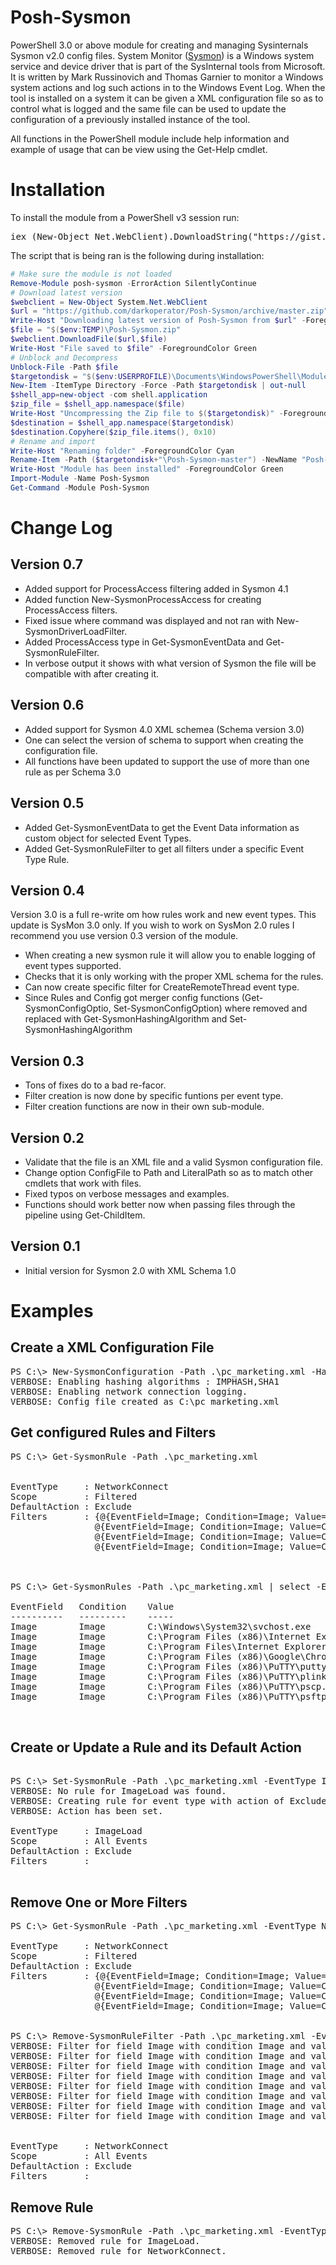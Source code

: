 # Posh-Sysmon
PowerShell 3.0 or above module for creating and managing Sysinternals Sysmon v2.0 config files. System Monitor ([Sysmon](https://technet.microsoft.com/en-us/sysinternals/dn798348)) is a Windows system service and device driver that is part of the SysInternal tools from Microsoft. It is written by Mark Russinovich and Thomas Garnier to monitor a Windows system actions and log such actions in to the Windows Event Log. When the tool is installed on a system it can be given a XML configuration file so as to control what is logged and the same file can be used to update the configuration of a previously installed instance of the tool. 

All functions in the PowerShell module include help information and example of usage that can be view using the Get-Help cmdlet. 

# Installation

To install the module from a PowerShell v3 session run:
<pre>
iex (New-Object Net.WebClient).DownloadString("https://gist.githubusercontent.com/darkoperator/3f9da4b780b5a0206bca/raw/d5b798cac5fbdae7885c546c9efcc5cb48fbe04d/posh-sysmoninstall.ps1")
</pre>

The script that is being ran is the following during installation:

```PowerShell
# Make sure the module is not loaded
Remove-Module posh-sysmon -ErrorAction SilentlyContinue
# Download latest version
$webclient = New-Object System.Net.WebClient
$url = "https://github.com/darkoperator/Posh-Sysmon/archive/master.zip"
Write-Host "Downloading latest version of Posh-Sysmon from $url" -ForegroundColor Cyan
$file = "$($env:TEMP)\Posh-Sysmon.zip"
$webclient.DownloadFile($url,$file)
Write-Host "File saved to $file" -ForegroundColor Green
# Unblock and Decompress
Unblock-File -Path $file
$targetondisk = "$($env:USERPROFILE)\Documents\WindowsPowerShell\Modules"
New-Item -ItemType Directory -Force -Path $targetondisk | out-null
$shell_app=new-object -com shell.application
$zip_file = $shell_app.namespace($file)
Write-Host "Uncompressing the Zip file to $($targetondisk)" -ForegroundColor Cyan
$destination = $shell_app.namespace($targetondisk)
$destination.Copyhere($zip_file.items(), 0x10)
# Rename and import
Write-Host "Renaming folder" -ForegroundColor Cyan
Rename-Item -Path ($targetondisk+"\Posh-Sysmon-master") -NewName "Posh-Sysmon" -Force
Write-Host "Module has been installed" -ForegroundColor Green
Import-Module -Name Posh-Sysmon
Get-Command -Module Posh-Sysmon
```
# Change Log

## Version 0.7
* Added support for ProcessAccess filtering added in Sysmon 4.1
* Added function New-SysmonProcessAccess for creating ProcessAccess filters.
* Fixed issue where command was displayed and not ran with New-SysmonDriverLoadFilter.
* Added ProcessAccess type in Get-SysmonEventData and Get-SysmonRuleFilter.
* In verbose output it shows with what version of Sysmon the file will be compatible with after creating it. 

## Version 0.6
* Added support for Sysmon 4.0 XML schemea (Schema version 3.0)
* One can select the version of schema to support when creating the configuration file. 
* All functions have been updated to support the use of more than one rule as per Schema 3.0

## Version 0.5
* Added Get-SysmonEventData to get the Event Data information as custom object for selected Event Types.
* Added Get-SysmonRuleFilter to get all filters under a specific Event Type Rule.

## Version 0.4
Version 3.0 is a full re-write om how rules work and new event types. This update is SysMon 3.0 only. If you wish to work on SysMon 2.0 rules I recommend you use version 0.3 version of the module.
* When creating a new sysmon rule it will allow you to enable logging of event types supported.
* Checks that it is only working with the proper XML schema for the rules.
* Can now create specific filter for CreateRemoteThread event type.
* Since Rules and Config got merger config functions (Get-SysmonConfigOptio, Set-SysmonConfigOption) where removed and replaced with Get-SysmonHashingAlgorithm and Set-SysmonHashingAlgorithm

## Version 0.3
* Tons of fixes do to a bad re-facor.
* Filter creation is now done by specific funtions per event type.
* Filter creation functions are now in their own sub-module.

## Version 0.2
* Validate that the file is an XML file and a valid Sysmon configuration file.
* Change option ConfigFile to Path and LiteralPath so as to match other cmdlets that work with files.
* Fixed typos on verbose messages and examples.
* Functions should work better now when passing files through the pipeline using Get-ChildItem.

## Version 0.1
* Initial version for Sysmon 2.0 with XML Schema 1.0

# Examples

## Create a XML Configuration File

<pre>
PS C:\> New-SysmonConfiguration -Path .\pc_marketing.xml -HashingAlgorithm IMPHASH,SHA1 -Network -Comment "Sysmon config for deployment in the Marketing PC OU" -Verbose
VERBOSE: Enabling hashing algorithms : IMPHASH,SHA1
VERBOSE: Enabling network connection logging.
VERBOSE: Config file created as C:\pc_marketing.xml
</pre>


## Get configured Rules and Filters

<pre>
PS C:\> Get-SysmonRule -Path .\pc_marketing.xml


EventType     : NetworkConnect
Scope         : Filtered
DefaultAction : Exclude
Filters       : {@{EventField=Image; Condition=Image; Value=C:\Windows\System32\svchost.exe}, 
                @{EventField=Image; Condition=Image; Value=C:\Program Files (x86)\Internet Explorer\iexplore.exe}, 
                @{EventField=Image; Condition=Image; Value=C:\Program Files\Internet Explorer\iexplore.exe}, 
                @{EventField=Image; Condition=Image; Value=C:\Program Files (x86)\Google\Chrome\Application\chrome.exe}...}



PS C:\> Get-SysmonRules -Path .\pc_marketing.xml | select -ExpandProperty Filters

EventField   Condition    Value
----------   ---------    -----
Image        Image        C:\Windows\System32\svchost.exe
Image        Image        C:\Program Files (x86)\Internet Explorer\iexplo...
Image        Image        C:\Program Files\Internet Explorer\iexplore.exe
Image        Image        C:\Program Files (x86)\Google\Chrome\Applicatio...
Image        Image        C:\Program Files (x86)\PuTTY\putty.exe
Image        Image        C:\Program Files (x86)\PuTTY\plink.exe
Image        Image        C:\Program Files (x86)\PuTTY\pscp.exe
Image        Image        C:\Program Files (x86)\PuTTY\psftp.exe


</pre>

## Create or Update a Rule and its Default Action

<pre>

PS C:\> Set-SysmonRule -Path .\pc_marketing.xml -EventType ImageLoad -Verbose
VERBOSE: No rule for ImageLoad was found.
VERBOSE: Creating rule for event type with action of Exclude
VERBOSE: Action has been set.

EventType     : ImageLoad
Scope         : All Events
DefaultAction : Exclude
Filters       :

</pre>

## Remove One or More Filters

<pre>
PS C:\> Get-SysmonRule -Path .\pc_marketing.xml -EventType NetworkConnect

EventType     : NetworkConnect
Scope         : Filtered
DefaultAction : Exclude
Filters       : {@{EventField=Image; Condition=Image; Value=C:\Windows\System32\svchost.exe}, 
                @{EventField=Image; Condition=Image; Value=C:\Program Files (x86)\Internet Explorer\iexplore.exe}, 
                @{EventField=Image; Condition=Image; Value=C:\Program Files\Internet Explorer\iexplore.exe}, 
                @{EventField=Image; Condition=Image; Value=C:\Program Files (x86)\Google\Chrome\Application\chrome.exe}...}


PS C:\> Remove-SysmonRuleFilter -Path .\pc_marketing.xml -EventType NetworkConnect -Condition Image -EventField Image -Value $images -Verbose
VERBOSE: Filter for field Image with condition Image and value of C:\Windows\System32\svchost.exe removed.
VERBOSE: Filter for field Image with condition Image and value of C:\Program Files (x86)\Internet Explorer\iexplore.exe removed.
VERBOSE: Filter for field Image with condition Image and value of C:\Program Files\Internet Explorer\iexplore.exe removed.
VERBOSE: Filter for field Image with condition Image and value of C:\Program Files (x86)\Google\Chrome\Application\chrome.exe removed.
VERBOSE: Filter for field Image with condition Image and value of C:\Program Files (x86)\PuTTY\putty.exe removed.
VERBOSE: Filter for field Image with condition Image and value of C:\Program Files (x86)\PuTTY\plink.exe removed.
VERBOSE: Filter for field Image with condition Image and value of C:\Program Files (x86)\PuTTY\pscp.exe removed.
VERBOSE: Filter for field Image with condition Image and value of C:\Program Files (x86)\PuTTY\psftp.exe removed.


EventType     : NetworkConnect
Scope         : All Events
DefaultAction : Exclude
Filters       :
</pre>

## Remove Rule

<pre>
PS C:\> Remove-SysmonRule -Path .\pc_marketing.xml -EventType ImageLoad,NetworkConnect -Verbose
VERBOSE: Removed rule for ImageLoad.
VERBOSE: Removed rule for NetworkConnect.
</pre>
